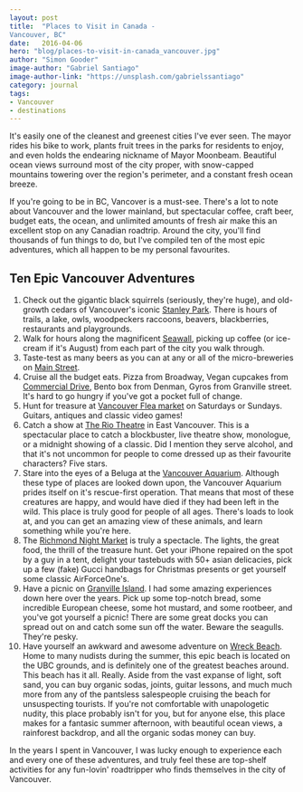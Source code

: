 ```yaml
---
layout: post
title:  "Places to Visit in Canada - 
Vancouver, BC"
date:   2016-04-06
hero: "blog/places-to-visit-in-canada_vancouver.jpg"
author: "Simon Gooder"
image-author: "Gabriel Santiago"
image-author-link: "https://unsplash.com/gabrielssantiago"
category: journal
tags: 
- Vancouver
- destinations
---
```


It's easily one of the cleanest and greenest cities I've ever seen. The mayor rides his bike to work, plants fruit trees in the parks for residents to enjoy, and even holds the endearing nickname of Mayor Moonbeam. Beautiful ocean views surround most of the city proper, with snow-capped mountains towering over the region's perimeter, and a  constant fresh ocean breeze.

If you're going to be in BC, Vancover is a must-see. There's a lot to note about Vancouver and the lower mainland, but spectacular coffee, craft beer, budget eats, the ocean, and unlimited amounts of fresh air make this an excellent stop on any Canadian roadtrip. Around the city, you'll find thousands of fun things to do, but I've compiled ten of the most epic adventures, which all happen to be my personal favourites.

## Ten Epic Vancouver Adventures
1. Check out the gigantic black squirrels (seriously, they're huge), and old-growth cedars of Vancouver's iconic [Stanley Park](https://unsplash.com/photos/Q3-eLY7f3-g). There is hours of trails, a lake, owls, woodpeckers raccoons, beavers, blackberries, restaurants and playgrounds.   
2. Walk for hours along the magnificent [Seawall](http://vancouver.ca/files/cov/Seawall-Printable-Map3.pdf), picking up coffee (or ice-cream if it's August) from each part of the city you walk through.  
3. Taste-test as many beers as you can at any or all of the micro-breweries on [Main Street](https://goo.gl/maps/j4FiyAwoRb22).  
4. Cruise all the budget eats. Pizza from Broadway, Vegan cupcakes from [Commercial Drive](http://www.thedrive.ca/), Bento box from Denman, Gyros from Granville street. It's hard to go hungry if you've got a pocket full of change.   
5. Hunt for treasure at [Vancouver Flea market](http://vancouverfleamarket.com/) on Saturdays or Sundays. Guitars, antiques and classic video games!  
6. Catch a show at [The Rio Theatre](http://riotheatre.ca/) in East Vancouver. This is a spectacular place to catch a blockbuster, live theatre show, monologue, or a midnight showing of a classic. Did I mention they serve alcohol, and that it's not uncommon for people to come dressed up as their favourite characters? Five stars.  
7. Stare into the eyes of a Beluga at the [Vancouver Aquarium](http://www.vanaqua.org/). Although these type of places are looked down upon, the Vancouver Aquarium prides itself on it's rescue-first operation. That means that most of these creatures are happy, and would have died if they had been left in the wild. This place is truly good for people of all ages. There's loads to look at, and you can get an amazing view of these animals, and learn something while you're here.  
8. The [Richmond Night Market](http://www.richmondnightmarket.com/) is truly a spectacle. The lights, the great food, the thrill of the treasure hunt. Get your iPhone repaired on the spot by a guy in a tent, delight your tastebuds with 50+ asian delicacies, pick up a few (fake) Gucci handbags for Christmas presents or get yourself some classic AirForceOne's.
9. Have a picnic on [Granville Island](http://granvilleisland.com/). I had some amazing experiences down here over the years. Pick up some top-notch bread, some incredible European cheese, some hot mustard, and some rootbeer, and you've got yourself a picnic! There are some great docks you can spread out on and catch some sun off the water. Beware the seagulls. They're pesky.   
10. Have yourself an awkward and awesome adventure on [Wreck Beach](http://www.wreckbeach.org/). Home to many nudists during the summer, this epic beach is located on the UBC grounds, and is definitely one of the greatest beaches around. This beach has it all. Really. Aside from the vast expanse of light, soft sand, you can buy organic sodas, joints, guitar lessons, and much much more from any of the pantsless salespeople cruising the beach for unsuspecting tourists. If you're not comfortable with unapologetic nudity, this place probably isn't for you, but for anyone else, this place makes for a fantasic summer afternoon, with beautiful ocean views, a rainforest backdrop, and all the organic sodas money can buy.  

In the years I spent in Vancouver, I was lucky enough to experience each and every one of these adventures, and truly feel these are top-shelf activities for any fun-lovin' roadtripper who finds themselves in the city of Vancouver.
